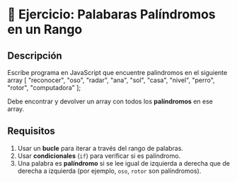# 📝 Ejercicio: Palabaras Palíndromos en un Rango  

## Descripción  
Escribe programa en JavaScript que encuentre palindromos en el siguiente array 
[
  "reconocer",
  "oso",
  "radar",
  "ana",
  "sol", 
  "casa",
  "nivel",
  "perro",
  "rotor",
  "computadora"
];

Debe encontrar y devolver un array con todos los **palíndromos** en ese array.  

## Requisitos  
1. Usar un **bucle** para iterar a través del rango de palabras.  
2. Usar **condicionales** (`if`) para verificar si es palíndromo.  
3. Una palabra es **palíndromo** si se lee igual de izquierda a derecha que de derecha a izquierda (por ejemplo, `oso`, `rotor` son palíndromos).   
